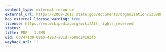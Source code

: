 ```yaml
---
content_type: external-resource
external_url: https://2009-2017.state.gov/documents/organization/135888.pdf
has_external_license_warning: true
license: https://en.wikipedia.org/wiki/All_rights_reserved
status: ''
title: PDF - 1.4MB
uid: 0b7471d0-08ab-42e3-a81d-768ac24182fb
wayback_url: ''
---
```

